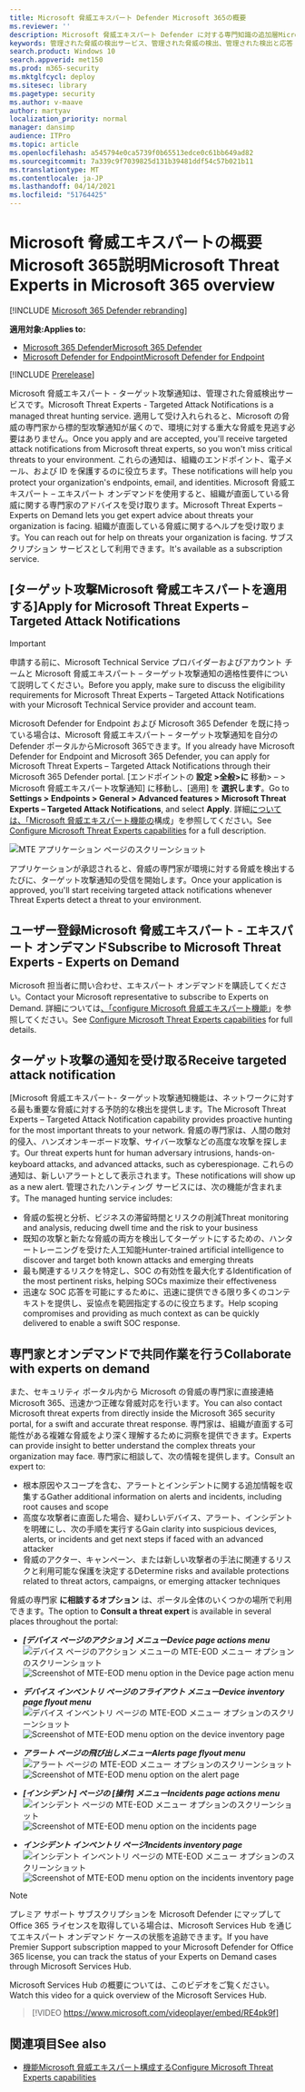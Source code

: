 ```yaml
---
title: Microsoft 脅威エキスパート Defender Microsoft 365の概要
ms.reviewer: ''
description: Microsoft 脅威エキスパート Defender に対する専門知識の追加層Microsoft 365します。
keywords: 管理された脅威の検出サービス、管理された脅威の検出、管理された検出と応答 (MDR) サービス、MTE、Microsoft 脅威エキスパート
search.product: Windows 10
search.appverid: met150
ms.prod: m365-security
ms.mktglfcycl: deploy
ms.sitesec: library
ms.pagetype: security
ms.author: v-maave
author: martyav
localization_priority: normal
manager: dansimp
audience: ITPro
ms.topic: article
ms.openlocfilehash: a545794e0ca5739f0b65513edce0c61bb649ad82
ms.sourcegitcommit: 7a339c9f7039825d131b39481ddf54c57b021b11
ms.translationtype: MT
ms.contentlocale: ja-JP
ms.lasthandoff: 04/14/2021
ms.locfileid: "51764425"
---
```

# <a name="microsoft-threat-experts-in-microsoft-365-overview"></a><span data-ttu-id="badf2-104">Microsoft 脅威エキスパートの概要Microsoft 365説明</span><span class="sxs-lookup"><span data-stu-id="badf2-104">Microsoft Threat Experts in Microsoft 365 overview</span></span>

[!INCLUDE [Microsoft 365 Defender rebranding](../includes/microsoft-defender.md)]

<span data-ttu-id="badf2-105">**適用対象:**</span><span class="sxs-lookup"><span data-stu-id="badf2-105">**Applies to:**</span></span>

- [<span data-ttu-id="badf2-106">Microsoft 365 Defender</span><span class="sxs-lookup"><span data-stu-id="badf2-106">Microsoft 365 Defender</span></span>](https://go.microsoft.com/fwlink/?linkid=2118804)
- [<span data-ttu-id="badf2-107">Microsoft Defender for Endpoint</span><span class="sxs-lookup"><span data-stu-id="badf2-107">Microsoft Defender for Endpoint</span></span>](https://go.microsoft.com/fwlink/p/?linkid=2154037)

[!INCLUDE [Prerelease](../includes/prerelease.md)]

<span data-ttu-id="badf2-108">Microsoft 脅威エキスパート - ターゲット攻撃通知は、管理された脅威検出サービスです。</span><span class="sxs-lookup"><span data-stu-id="badf2-108">Microsoft Threat Experts - Targeted Attack Notifications is a managed threat hunting service.</span></span> <span data-ttu-id="badf2-109">適用して受け入れられると、Microsoft の脅威の専門家から標的型攻撃通知が届くので、環境に対する重大な脅威を見逃す必要はありません。</span><span class="sxs-lookup"><span data-stu-id="badf2-109">Once you apply and are accepted, you'll receive targeted attack notifications from Microsoft threat experts, so you won't miss critical threats to your environment.</span></span> <span data-ttu-id="badf2-110">これらの通知は、組織のエンドポイント、電子メール、および ID を保護するのに役立ちます。</span><span class="sxs-lookup"><span data-stu-id="badf2-110">These notifications will help you protect your organization's endpoints, email, and identities.</span></span>
<span data-ttu-id="badf2-111">Microsoft 脅威エキスパート – エキスパート オンデマンドを使用すると、組織が直面している脅威に関する専門家のアドバイスを受け取ります。</span><span class="sxs-lookup"><span data-stu-id="badf2-111">Microsoft Threat Experts – Experts on Demand lets you get expert advice about threats your organization is facing.</span></span> <span data-ttu-id="badf2-112">組織が直面している脅威に関するヘルプを受け取ります。</span><span class="sxs-lookup"><span data-stu-id="badf2-112">You can reach out for help on threats your organization is facing.</span></span> <span data-ttu-id="badf2-113">サブスクリプション サービスとして利用できます。</span><span class="sxs-lookup"><span data-stu-id="badf2-113">It's available as a subscription service.</span></span>

## <a name="apply-for-microsoft-threat-experts--targeted-attack-notifications"></a><span data-ttu-id="badf2-114">[ターゲット攻撃Microsoft 脅威エキスパートを適用する]</span><span class="sxs-lookup"><span data-stu-id="badf2-114">Apply for Microsoft Threat Experts – Targeted Attack Notifications</span></span>

> [!IMPORTANT]
> <span data-ttu-id="badf2-115">申請する前に、Microsoft Technical Service プロバイダーおよびアカウント チームと Microsoft 脅威エキスパート – ターゲット攻撃通知の適格性要件について説明してください。</span><span class="sxs-lookup"><span data-stu-id="badf2-115">Before you apply, make sure to discuss the eligibility requirements for Microsoft Threat Experts – Targeted Attack Notifications  with your Microsoft Technical Service provider and account team.</span></span>

<span data-ttu-id="badf2-116">Microsoft Defender for Endpoint および Microsoft 365 Defender を既に持っている場合は、Microsoft 脅威エキスパート – ターゲット攻撃通知を自分の Defender ポータルからMicrosoft 365できます。</span><span class="sxs-lookup"><span data-stu-id="badf2-116">If you already have Microsoft Defender for Endpoint and Microsoft 365 Defender, you can apply for Microsoft Threat Experts – Targeted Attack Notifications through their Microsoft 365 Defender portal.</span></span> <span data-ttu-id="badf2-117">[エンドポイントの **設定 >全般>に** 移動> – > Microsoft 脅威エキスパート攻撃通知] に移動し、[適用] を **選択します**。</span><span class="sxs-lookup"><span data-stu-id="badf2-117">Go to **Settings > Endpoints > General > Advanced features > Microsoft Threat Experts – Targeted Attack Notifications**, and select **Apply**.</span></span> <span data-ttu-id="badf2-118">詳細[については、「Microsoft 脅威エキスパート機能の](./configure-microsoft-threat-experts.md)構成」を参照してください。</span><span class="sxs-lookup"><span data-stu-id="badf2-118">See [Configure Microsoft Threat Experts capabilities](./configure-microsoft-threat-experts.md) for a full description.</span></span>

![MTE アプリケーション ページのスクリーンショット](../../media/mte/mte-collaboratewithmte.png)

<span data-ttu-id="badf2-120">アプリケーションが承認されると、脅威の専門家が環境に対する脅威を検出するたびに、ターゲット攻撃通知の受信を開始します。</span><span class="sxs-lookup"><span data-stu-id="badf2-120">Once your application is approved, you'll start receiving targeted attack notifications whenever Threat Experts detect a threat to your environment.</span></span>

## <a name="subscribe-to-microsoft-threat-experts---experts-on-demand"></a><span data-ttu-id="badf2-121">ユーザー登録Microsoft 脅威エキスパート - エキスパート オンデマンド</span><span class="sxs-lookup"><span data-stu-id="badf2-121">Subscribe to Microsoft Threat Experts - Experts on Demand</span></span>

<span data-ttu-id="badf2-122">Microsoft 担当者に問い合わせ、エキスパート オンデマンドを購読してください。</span><span class="sxs-lookup"><span data-stu-id="badf2-122">Contact your Microsoft representative to subscribe to Experts on Demand.</span></span>  <span data-ttu-id="badf2-123">詳細については[、「configure Microsoft 脅威エキスパート機能](./configure-microsoft-threat-experts.md)」を参照してください。</span><span class="sxs-lookup"><span data-stu-id="badf2-123">See [Configure Microsoft Threat Experts capabilities](./configure-microsoft-threat-experts.md) for full details.</span></span>

## <a name="receive-targeted-attack-notification"></a><span data-ttu-id="badf2-124">ターゲット攻撃の通知を受け取る</span><span class="sxs-lookup"><span data-stu-id="badf2-124">Receive targeted attack notification</span></span>

<span data-ttu-id="badf2-125">[Microsoft 脅威エキスパート- ターゲット攻撃通知機能は、ネットワークに対する最も重要な脅威に対する予防的な検出を提供します。</span><span class="sxs-lookup"><span data-stu-id="badf2-125">The Microsoft Threat Experts – Targeted Attack Notification capability provides proactive hunting for the most important threats to your network.</span></span> <span data-ttu-id="badf2-126">脅威の専門家は、人間の敵対的侵入、ハンズオンキーボード攻撃、サイバー攻撃などの高度な攻撃を探します。</span><span class="sxs-lookup"><span data-stu-id="badf2-126">Our threat experts hunt for human adversary intrusions, hands-on-keyboard attacks, and advanced attacks, such as cyberespionage.</span></span> <span data-ttu-id="badf2-127">これらの通知は、新しいアラートとして表示されます。</span><span class="sxs-lookup"><span data-stu-id="badf2-127">These notifications will show up as a new alert.</span></span> <span data-ttu-id="badf2-128">管理されたハンティング サービスには、次の機能が含まれます。</span><span class="sxs-lookup"><span data-stu-id="badf2-128">The managed hunting service includes:</span></span>

- <span data-ttu-id="badf2-129">脅威の監視と分析、ビジネスの滞留時間とリスクの削減</span><span class="sxs-lookup"><span data-stu-id="badf2-129">Threat monitoring and analysis, reducing dwell time and the risk to your business</span></span>
- <span data-ttu-id="badf2-130">既知の攻撃と新たな脅威の両方を検出してターゲットにするための、ハンタートレーニングを受けた人工知能</span><span class="sxs-lookup"><span data-stu-id="badf2-130">Hunter-trained artificial intelligence to discover and target both known attacks and emerging threats</span></span>
- <span data-ttu-id="badf2-131">最も関連するリスクを特定し、SOC の有効性を最大化する</span><span class="sxs-lookup"><span data-stu-id="badf2-131">Identification of the most pertinent risks, helping SOCs maximize their effectiveness</span></span>
- <span data-ttu-id="badf2-132">迅速な SOC 応答を可能にするために、迅速に提供できる限り多くのコンテキストを提供し、妥協点を範囲指定するのに役立ちます。</span><span class="sxs-lookup"><span data-stu-id="badf2-132">Help scoping compromises and providing as much context as can be quickly delivered to enable a swift SOC response.</span></span>

## <a name="collaborate-with-experts-on-demand"></a><span data-ttu-id="badf2-133">専門家とオンデマンドで共同作業を行う</span><span class="sxs-lookup"><span data-stu-id="badf2-133">Collaborate with experts on demand</span></span>

<span data-ttu-id="badf2-134">また、セキュリティ ポータル内から Microsoft の脅威の専門家に直接連絡Microsoft 365、迅速かつ正確な脅威対応を行います。</span><span class="sxs-lookup"><span data-stu-id="badf2-134">You can also contact Microsoft threat experts from directly inside the Microsoft 365 security portal, for a swift and accurate threat response.</span></span>  <span data-ttu-id="badf2-135">専門家は、組織が直面する可能性がある複雑な脅威をより深く理解するために洞察を提供できます。</span><span class="sxs-lookup"><span data-stu-id="badf2-135">Experts can provide insight to better understand the complex threats your organization may face.</span></span>  <span data-ttu-id="badf2-136">専門家に相談して、次の情報を提供します。</span><span class="sxs-lookup"><span data-stu-id="badf2-136">Consult an expert to:</span></span>

- <span data-ttu-id="badf2-137">根本原因やスコープを含む、アラートとインシデントに関する追加情報を収集する</span><span class="sxs-lookup"><span data-stu-id="badf2-137">Gather additional information on alerts and incidents, including root causes and scope</span></span>
- <span data-ttu-id="badf2-138">高度な攻撃者に直面した場合、疑わしいデバイス、アラート、インシデントを明確にし、次の手順を実行する</span><span class="sxs-lookup"><span data-stu-id="badf2-138">Gain clarity into suspicious devices, alerts, or incidents and get next steps if faced with an advanced attacker</span></span>
- <span data-ttu-id="badf2-139">脅威のアクター、キャンペーン、または新しい攻撃者の手法に関連するリスクと利用可能な保護を決定する</span><span class="sxs-lookup"><span data-stu-id="badf2-139">Determine risks and available protections related to threat actors, campaigns, or emerging attacker techniques</span></span>

<span data-ttu-id="badf2-140">脅威の専門家 **に相談するオプション** は、ポータル全体のいくつかの場所で利用できます。</span><span class="sxs-lookup"><span data-stu-id="badf2-140">The option to **Consult a threat expert** is available in several places throughout the portal:</span></span>

- <span data-ttu-id="badf2-141"><i>**[デバイス ページのアクション] メニュー**</i></span><span class="sxs-lookup"><span data-stu-id="badf2-141"><i>**Device page actions menu**</i></span></span><BR>
<span data-ttu-id="badf2-142">![デバイス ページのアクション メニューの MTE-EOD メニュー オプションのスクリーンショット](../../media/mte/device-actions-mte-highlighted.png)</span><span class="sxs-lookup"><span data-stu-id="badf2-142">![Screenshot of MTE-EOD menu option in the Device page action menu](../../media/mte/device-actions-mte-highlighted.png)</span></span>

- <span data-ttu-id="badf2-143"><i>**デバイス インベントリ ページのフライアウト メニュー**</i></span><span class="sxs-lookup"><span data-stu-id="badf2-143"><i>**Device inventory page flyout menu**</i></span></span><BR>
<span data-ttu-id="badf2-144">![デバイス インベントリ ページの MTE-EOD メニュー オプションのスクリーンショット](../../media/mte/device-inventory-mte-highlighted.png)</span><span class="sxs-lookup"><span data-stu-id="badf2-144">![Screenshot of MTE-EOD menu option on the device inventory page](../../media/mte/device-inventory-mte-highlighted.png)</span></span>

- <span data-ttu-id="badf2-145"><i>**アラート ページの飛び出しメニュー**</i></span><span class="sxs-lookup"><span data-stu-id="badf2-145"><i>**Alerts page flyout menu**</i></span></span><BR>
<span data-ttu-id="badf2-146">![アラート ページの MTE-EOD メニュー オプションのスクリーンショット](../../media/mte/alerts-actions-mte-highlighted.png)</span><span class="sxs-lookup"><span data-stu-id="badf2-146">![Screenshot of MTE-EOD menu option on the alert page](../../media/mte/alerts-actions-mte-highlighted.png)</span></span>

- <span data-ttu-id="badf2-147"><i>**[インシデント] ページの [操作] メニュー**</i></span><span class="sxs-lookup"><span data-stu-id="badf2-147"><i>**Incidents page actions menu**</i></span></span><BR>
<span data-ttu-id="badf2-148">![インシデント ページの MTE-EOD メニュー オプションのスクリーンショット](../../media/mte/incidents-action-mte-highlighted.png)</span><span class="sxs-lookup"><span data-stu-id="badf2-148">![Screenshot of MTE-EOD menu option on the incidents page](../../media/mte/incidents-action-mte-highlighted.png)</span></span>

- <span data-ttu-id="badf2-149"><i>**インシデント インベントリ ページ**</i></span><span class="sxs-lookup"><span data-stu-id="badf2-149"><i>**Incidents inventory page**</i></span></span><BR>
<span data-ttu-id="badf2-150">![インシデント インベントリ ページの MTE-EOD メニュー オプションのスクリーンショット](../../media/mte/incidents-inventory-mte-highlighted.png)</span><span class="sxs-lookup"><span data-stu-id="badf2-150">![Screenshot of MTE-EOD menu option on the incidents inventory page](../../media/mte/incidents-inventory-mte-highlighted.png)</span></span>

> [!NOTE]
> <span data-ttu-id="badf2-151">プレミア サポート サブスクリプションを Microsoft Defender にマップして Office 365 ライセンスを取得している場合は、Microsoft Services Hub を通じてエキスパート オンデマンド ケースの状態を追跡できます。</span><span class="sxs-lookup"><span data-stu-id="badf2-151">If you have Premier Support subscription mapped to your Microsoft Defender for Office 365 license, you can track the status of your Experts on Demand cases through Microsoft Services Hub.</span></span>

<span data-ttu-id="badf2-152">Microsoft Services Hub の概要については、このビデオをご覧ください。</span><span class="sxs-lookup"><span data-stu-id="badf2-152">Watch this video for a quick overview of the Microsoft Services Hub.</span></span>

> [!VIDEO https://www.microsoft.com/videoplayer/embed/RE4pk9f]

## <a name="see-also"></a><span data-ttu-id="badf2-153">関連項目</span><span class="sxs-lookup"><span data-stu-id="badf2-153">See also</span></span>

- [<span data-ttu-id="badf2-154">機能Microsoft 脅威エキスパート構成する</span><span class="sxs-lookup"><span data-stu-id="badf2-154">Configure Microsoft Threat Experts capabilities</span></span>](./configure-microsoft-threat-experts.md)
